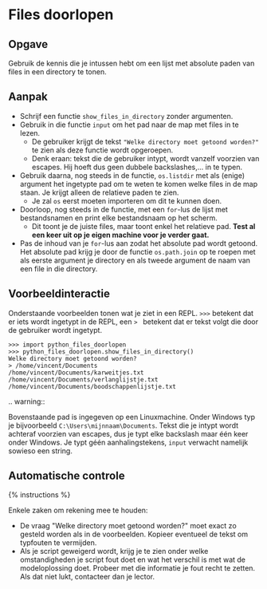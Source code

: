 # Files doorlopen

## Opgave
Gebruik de kennis die je intussen hebt om een lijst met absolute paden van files in een directory te tonen.

## Aanpak
- Schrijf een functie `show_files_in_directory` zonder argumenten.
- Gebruik in die functie `input` om het pad naar de map met files in te lezen.
  - De gebruiker krijgt de tekst `"Welke directory moet getoond worden?"` te zien als deze functie wordt opgeroepen.
  - Denk eraan: tekst die de gebruiker intypt, wordt vanzelf voorzien van escapes. Hij hoeft dus geen dubbele backslashes,... in te typen.
- Gebruik daarna, nog steeds in de functie, `os.listdir` met als (enige) argument het ingetypte pad om te weten te komen welke files in de map staan. Je krijgt alleen de relatieve paden te zien.
  - Je zal `os` eerst moeten importeren om dit te kunnen doen.
- Doorloop, nog steeds in de functie, met een `for`-lus de lijst met bestandsnamen en print elke bestandsnaam op het scherm.
  - Dit toont je de juiste files, maar toont enkel het relatieve pad. **Test al een keer uit op je eigen machine voor je verder gaat.**
- Pas de inhoud van je `for`-lus aan zodat het absolute pad wordt getoond. Het absolute pad krijg je door de functie `os.path.join` op te roepen met als eerste argument je directory en als tweede argument de naam van een file in die directory.

## Voorbeeldinteractie
Onderstaande voorbeelden tonen wat je ziet in een REPL. `>>>` betekent dat er iets wordt ingetypt in de REPL, een `> ` betekent dat er tekst volgt die door de gebruiker wordt ingetypt.

```text
>>> import python_files_doorlopen
>>> python_files_doorlopen.show_files_in_directory()
Welke directory moet getoond worden?
> /home/vincent/Documents
/home/vincent/Documents/karweitjes.txt
/home/vincent/Documents/verlanglijstje.txt
/home/vincent/Documents/boodschappenlijstje.txt
```

.. warning::

   Bovenstaande pad is ingegeven op een Linuxmachine. Onder Windows typ je bijvoorbeeld `C:\Users\mijnnaam\Documents`. Tekst die je intypt wordt achteraf voorzien van escapes, dus je typt elke backslash maar één keer onder Windows. Je typt géén aanhalingstekens, `input` verwacht namelijk sowieso een string.

## Automatische controle
{% instructions %}

Enkele zaken om rekening mee te houden:

- De vraag "Welke directory moet getoond worden?" moet exact zo gesteld worden als in de voorbeelden. Kopieer eventueel de tekst om typfouten te vermijden.
- Als je script geweigerd wordt, krijg je te zien onder welke omstandigheden je script fout doet en wat het verschil is met wat de modeloplossing doet. Probeer met die informatie je fout recht te zetten. Als dat niet lukt, contacteer dan je lector.
